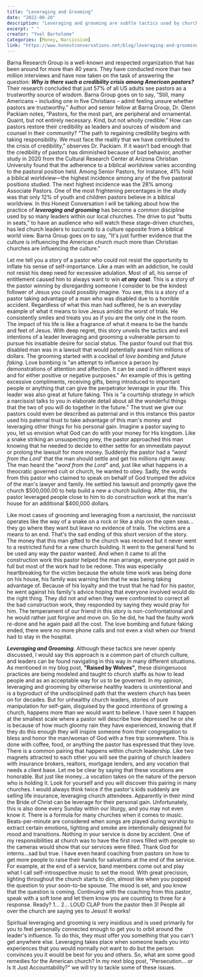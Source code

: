 ```yaml
---
title: "Leveraging and Grooming"
date: "2022-08-20"
description: "Leveraging and grooming are subtle tactics used by church leaders to manipulate trust, resources, and loyalty for personal gain. This article exposes how these practices erode credibility and calls for greater accountability in church culture."
excerpt: " "
creator: "Yoel Bartolome"
categories: [Money, Narcissism]
link: "https://www.honestconversations.net/blog/leveraging-and-grooming"
---
```


Barna Research Group is a well-known and respected organization that has been around for more than 40 years. They have conducted more than two million interviews and have now taken on the task of answering the question: ***Why is there such a credibility crisis among American pastors?*** Their research concluded that just 57% of all US adults see pastors as a trustworthy source of wisdom. Barna Group goes on to say, “Still, many Americans – including one in five Christians – admit feeling unsure whether pastors are trustworthy.” Author and senior fellow at Barna Group, Dr. Glenn Packiam notes, “Pastors, for the most part, are peripheral and ornamental. Quaint, but not entirely necessary. Kind, but not wholly credible.” How can pastors restore their credibility as leaders and sources of wisdom and counsel in their community? “The path to regaining credibility begins with taking responsibility. We must face the reality that we have contributed to the crisis of credibility,” observes Dr. Packiam. If it wasn’t bad enough that the credibility of pastors has diminished because of bad behavior, another study in 2020 from the Cultural Research Center at Arizona Christian University found that the adherence to a biblical worldview varies according to the pastoral position held. Among Senior Pastors, for instance, 41% hold a biblical worldview—the highest incidence among any of the five pastoral positions studied. The next highest incidence was the 28% among Associate Pastors. One of the most frightening percentages in the study was that only 12% of youth and children pastors believe in a biblical worldview. In this Honest Conversation I will be talking about how the practice of ***leveraging and grooming*** has become a common discipline used by so many leaders within our local churches. The drive to put "butts in seats," to have an audience who will watch these stage-driven churches, has led church leaders to succumb to a culture opposite from a biblical world view. Barna Group goes on to say, "It's just further evidence that the culture is influencing the American church much more than Christian churches are influencing the culture."

Let me tell you a story of a pastor who could not resist the opportunity to inflate his sense of self-importance. Like a man with an addiction, he could not resist his deep need for excessive adulation. Most of all, his sense of entitlement caused him to always want to win ***at any cost***. This is a story of the pastor winning by disregarding someone I consider to be the kindest follower of Jesus you could possibly imagine. You see, this is a story of a pastor taking advantage of a man who was disabled due to a horrible accident. Regardless of what this man had suffered, he is an everyday example of what it means to love Jesus amidst the worst of trials. He consistently smiles and treats you as if you are the only one in the room. The impact of his life is like a fragrance of what it means to be the hands and feet of Jesus. With deep regret, this story unveils the tactics and evil intentions of a leader leveraging and grooming a vulnerable person to pursue his insatiable desire for social status. The pastor found out that this disabled man was in a lawsuit that would potentially award him millions of dollars. The grooming started with a cocktail of *love bombing* and *future faking*. Love bombing is "an attempt to influence a person by demonstrations of attention and affection. It can be used in different ways and for either positive or negative purposes." An example of this is getting excessive compliments, receiving gifts, being introduced to important people or anything that can give the perpetrator leverage in your life. This leader was also great at future faking. This is "a courtship strategy in which a narcissist talks to you in elaborate detail about all the wonderful things that the two of you will do together in the future." The trust we give our pastors could even be described as paternal and in this instance this pastor used his paternal trust to take advantage of this man's money and leveraging other things for his personal gain. Imagine a pastor saying to you, let us envision what God can do with your money for His kingdom. Like a snake striking an unsuspecting prey, the pastor approached this man knowing that he needed to decide to either settle for an immediate payout or prolong the lawsuit for more money. Suddenly the pastor had a *"word from the Lord*' that the man should settle and get his millions right away. The man heard the "*word from the Lord"* and, just like what happens in a theocratic governed cult or church, he wanted to obey. Sadly, the words from this pastor who claimed to speak on behalf of God trumped the advice of the man's lawyer and family. He settled his lawsuit and promptly gave the church $500,000.00 to help build a new a church building. After this, the pastor leveraged people close to him to do construction work at the man's house for an additional $400,000 dollars.

Like most cases of grooming and leveraging from a narcissist, the narcissist operates like the way of a snake on a rock or like a ship on the open seas…they go where they want but leave no evidence of trails. The victims are a means to an end. That's the sad ending of this short version of the story. The money that this man gifted to the church was received but it never went to a restricted fund for a new church building. It went to the general fund to be used any way the pastor wanted. And when it came to all the construction work this pastor helped the man arrange, everyone got paid in full but most of the work had to be redone. This was especially heartbreaking for the victim because the whole time work was being done on his house, his family was warning him that he was being taking advantage of. Because of his loyalty and the trust that he had for his pastor, he went against his family's advice hoping that everyone involved would do the right thing. They did not and when they were confronted to correct all the bad construction work, they responded by saying they would pray for him. The temperament of our friend in this story is non-confrontational and he would rather just forgive and move on. So he did, he had the faulty work re-done and he again paid all the cost. The love bombing and future faking ended, there were no more phone calls and not even a visit when our friend had to stay in the hospital.

***Leveraging and Grooming***. Although these tactics are never openly discussed, I would say this approach is a common part of church culture, and leaders can be found navigating in this way in many different situations. As mentioned in my blog post, **"Raised by Wolves"**, these disingenuous practices are being modeled and taught to church staffs as how to lead people and as an acceptable way for us to be governed. In my opinion, leveraging and grooming by otherwise healthy leaders is unintentional and is a byproduct of the undisciplined path that the western church has been on for decades. But for unhealthy church leaders, stories of pure manipulation for self-gain, disguised by the good intentions of growing a church, happens more than we would want to believe. I have seen it happen at the smallest scale where a pastor will describe how depressed he or she is because of how much gloomy rain they have experienced, knowing that if they do this enough they will inspire someone from their congregation to bless and honor the man/woman of God with a free trip somewhere. This is done with coffee, food, or anything the pastor has expressed that they love. There is a common pairing that happens within church leadership. Like two magnets attracted to each other you will see the pairing of church leaders with insurance brokers, realtors, mortgage lenders, and any vocation that needs a client base. Let me be clear by saying that these vocations are honorable. But just like money…a vocation takes on the nature of the person who is holding it. Look for yourself and you will discover this pairing in many churches. I would always think twice if the pastor's kids suddenly are selling life insurance, leveraging church attendees. Apparently in their mind the Bride of Christ can be leverage for their personal gain. Unfortunately, this is also done every Sunday within our liturgy, and you may not even know it. There is a formula for many churches when it comes to music. Beats-per-minute are considered when songs are played during worship to extract certain emotions, lighting and smoke are intentionally designed for mood and transitions. Nothing in your service is done by accident. One of my responsibilities at church was to have the first rows filled with people so the cameras would show that our services were filled. Thank God for interns…sad but true. I have even heard coaching from pastors on how to get more people to raise their hands for salvations at the end of the service. For example, at the end of a service, band members come out and play what I call self-introspective music to set the mood. With great precision, lighting throughout the church starts to dim, almost like when you popped the question to your soon-to-be spouse. The mood is set, and you know that the question is coming. Continuing with the coaching from this pastor, speak with a soft tone and let them know you are counting to three for a response. Ready? 1… 2… LOUD CLAP from the pastor then 3! People all over the church are saying yes to Jesus! It works!

Spiritual leveraging and grooming is very insidious and is used primarily for you to feel personally connected enough to get you to orbit around the leader's influence. To do this, they must offer you something that you can't get anywhere else. Leveraging takes place when someone leads you into experiences that you would normally not want to do but the person convinces you it would be best for you and others. So, what are some good remedies for the American church? In my next blog post, "Persecution… or Is It Just Accountability?" we will try to tackle some of these issues.